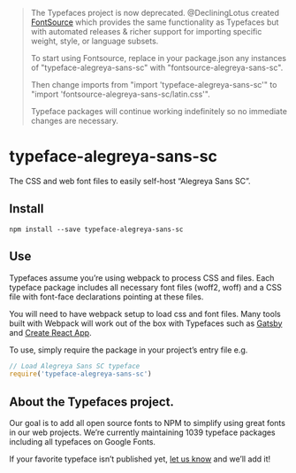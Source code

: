 >The Typefaces project is now deprecated. @DecliningLotus created
[FontSource](https://github.com/fontsource/fontsource) which provides the
same functionality as Typefaces but with automated releases & richer
support for importing specific weight, style, or language subsets.
>
>To start using Fontsource, replace in your package.json any instances of
"typeface-alegreya-sans-sc" with "fontsource-alegreya-sans-sc".
>
> Then change imports from "import 'typeface-alegreya-sans-sc'" to "import 'fontsource-alegreya-sans-sc/latin.css'".
>
>Typeface packages will continue working indefinitely so no immediate
>changes are necessary.

# typeface-alegreya-sans-sc

The CSS and web font files to easily self-host “Alegreya Sans SC”.

## Install

`npm install --save typeface-alegreya-sans-sc`

## Use

Typefaces assume you’re using webpack to process CSS and files. Each typeface
package includes all necessary font files (woff2, woff) and a CSS file with
font-face declarations pointing at these files.

You will need to have webpack setup to load css and font files. Many tools built
with Webpack will work out of the box with Typefaces such as [Gatsby](https://github.com/gatsbyjs/gatsby)
and [Create React App](https://github.com/facebookincubator/create-react-app).

To use, simply require the package in your project’s entry file e.g.

```javascript
// Load Alegreya Sans SC typeface
require('typeface-alegreya-sans-sc')
```

## About the Typefaces project.

Our goal is to add all open source fonts to NPM to simplify using great fonts in
our web projects. We’re currently maintaining 1039 typeface packages
including all typefaces on Google Fonts.

If your favorite typeface isn’t published yet, [let us know](https://github.com/KyleAMathews/typefaces)
and we’ll add it!
